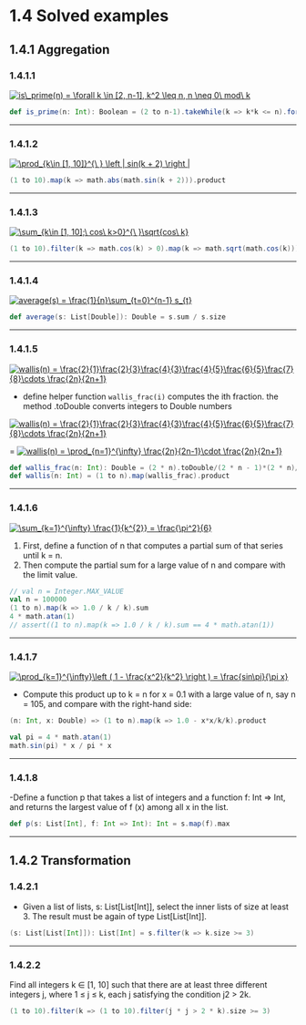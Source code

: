 # 1.4 Solved examples

## 1.4.1 Aggregation


### 1.4.1.1
<a href="https://www.codecogs.com/eqnedit.php?latex=is\_prime(n)&space;=&space;\forall&space;k&space;\in&space;[2,&space;n-1],&space;k^2&space;\leq&space;n,&space;n&space;\neq&space;0\&space;mod\&space;k" target="_blank"><img src="https://latex.codecogs.com/gif.latex?is\_prime(n)&space;=&space;\forall&space;k&space;\in&space;[2,&space;n-1],&space;k^2&space;\leq&space;n,&space;n&space;\neq&space;0\&space;mod\&space;k" title="is\_prime(n) = \forall k \in [2, n-1], k^2 \leq n, n \neq 0\ mod\ k" /></a>

```scala
def is_prime(n: Int): Boolean = (2 to n-1).takeWhile(k => k*k <= n).forall(k => n % k != 0)
```
---

### 1.4.1.2

<a href="https://www.codecogs.com/eqnedit.php?latex=\prod_{k\in&space;[1,&space;10]}^{\&space;}&space;\left&space;|&space;sin(k&space;&plus;&space;2)&space;\right&space;|" target="_blank"><img src="https://latex.codecogs.com/gif.latex?\prod_{k\in&space;[1,&space;10]}^{\&space;}&space;\left&space;|&space;sin(k&space;&plus;&space;2)&space;\right&space;|" title="\prod_{k\in [1, 10]}^{\ } \left | sin(k + 2) \right |" /></a>
```scala
(1 to 10).map(k => math.abs(math.sin(k + 2))).product
```
---

### 1.4.1.3

<a href="https://www.codecogs.com/eqnedit.php?latex=\sum_{k\in&space;[1,&space;10];\&space;cos\&space;k>0}^{\&space;}\sqrt{cos\&space;k}" target="_blank"><img src="https://latex.codecogs.com/gif.latex?\sum_{k\in&space;[1,&space;10];\&space;cos\&space;k>0}^{\&space;}\sqrt{cos\&space;k}" title="\sum_{k\in [1, 10];\ cos\ k>0}^{\ }\sqrt{cos\ k}" /></a>
```scala
(1 to 10).filter(k => math.cos(k) > 0).map(k => math.sqrt(math.cos(k))).sum
```
---

### 1.4.1.4

<a href="https://www.codecogs.com/eqnedit.php?latex=average(s)&space;=&space;\frac{1}{n}\sum_{t=0}^{n-1}&space;s_{t}" target="_blank"><img src="https://latex.codecogs.com/gif.latex?average(s)&space;=&space;\frac{1}{n}\sum_{t=0}^{n-1}&space;s_{t}" title="average(s) = \frac{1}{n}\sum_{t=0}^{n-1} s_{t}" /></a>
```scala
def average(s: List[Double]): Double = s.sum / s.size
```
---

### 1.4.1.5

<a href="https://www.codecogs.com/eqnedit.php?latex=wallis(n)&space;=&space;\frac{2}{1}\frac{2}{3}\frac{4}{3}\frac{4}{5}\frac{6}{5}\frac{7}{8}\cdots&space;\frac{2n}{2n&plus;1}" target="_blank"><img src="https://latex.codecogs.com/gif.latex?wallis(n)&space;=&space;\frac{2}{1}\frac{2}{3}\frac{4}{3}\frac{4}{5}\frac{6}{5}\frac{7}{8}\cdots&space;\frac{2n}{2n&plus;1}" title="wallis(n) = \frac{2}{1}\frac{2}{3}\frac{4}{3}\frac{4}{5}\frac{6}{5}\frac{7}{8}\cdots \frac{2n}{2n+1}" /></a>

- define helper function `wallis_frac(i)` computes the ith fraction. the method .toDouble converts integers to Double numbers

<a href="https://www.codecogs.com/eqnedit.php?latex=wallis(n)&space;=&space;\frac{2}{1}\frac{2}{3}\frac{4}{3}\frac{4}{5}\frac{6}{5}\frac{7}{8}\cdots&space;\frac{2n}{2n&plus;1}" target="_blank"><img src="https://latex.codecogs.com/gif.latex?wallis(n)&space;=&space;\frac{2}{1}\frac{2}{3}\frac{4}{3}\frac{4}{5}\frac{6}{5}\frac{7}{8}\cdots&space;\frac{2n}{2n&plus;1}" title="wallis(n) = \frac{2}{1}\frac{2}{3}\frac{4}{3}\frac{4}{5}\frac{6}{5}\frac{7}{8}\cdots \frac{2n}{2n+1}" /></a>

= <a href="https://www.codecogs.com/eqnedit.php?latex=wallis(n)&space;=&space;\prod_{n=1}^{\infty}&space;\frac{2n}{2n-1}\cdot&space;\frac{2n}{2n&plus;1}" target="_blank"><img src="https://latex.codecogs.com/gif.latex?wallis(n)&space;=&space;\prod_{n=1}^{\infty}&space;\frac{2n}{2n-1}\cdot&space;\frac{2n}{2n&plus;1}" title="wallis(n) = \prod_{n=1}^{\infty} \frac{2n}{2n-1}\cdot \frac{2n}{2n+1}" /></a>

```scala
def wallis_frac(n: Int): Double = (2 * n).toDouble/(2 * n - 1)*(2 * n)/(2 * n + 1)
def wallis(n: Int) = (1 to n).map(wallis_frac).product
```
---

### 1.4.1.6

<a href="https://www.codecogs.com/eqnedit.php?latex=\sum_{k=1}^{\infty}&space;\frac{1}{k^{2}}&space;=&space;\frac{\pi^2}{6}" target="_blank"><img src="https://latex.codecogs.com/gif.latex?\sum_{k=1}^{\infty}&space;\frac{1}{k^{2}}&space;=&space;\frac{\pi^2}{6}" title="\sum_{k=1}^{\infty} \frac{1}{k^{2}} = \frac{\pi^2}{6}" /></a>

1. First, define a function of n that computes a partial sum of that series until k = n.
2. Then compute the partial sum for a large value of n and compare with the limit value.
```scala
// val n = Integer.MAX_VALUE
val n = 100000
(1 to n).map(k => 1.0 / k / k).sum
4 * math.atan(1)
// assert((1 to n).map(k => 1.0 / k / k).sum == 4 * math.atan(1))
```

---

### 1.4.1.7

<a href="https://www.codecogs.com/eqnedit.php?latex=\prod_{k=1}^{\infty}\left&space;(&space;1&space;-&space;\frac{x^2}{k^2}&space;\right&space;)&space;=&space;\frac{sin\pi}{\pi&space;x}" target="_blank"><img src="https://latex.codecogs.com/gif.latex?\prod_{k=1}^{\infty}\left&space;(&space;1&space;-&space;\frac{x^2}{k^2}&space;\right&space;)&space;=&space;\frac{sin\pi}{\pi&space;x}" title="\prod_{k=1}^{\infty}\left ( 1 - \frac{x^2}{k^2} \right ) = \frac{sin\pi}{\pi x}" /></a>

- Compute this product up to k = n for x = 0.1 with a large value of n, say n = 105, and compare with the right-hand side:

```scala
(n: Int, x: Double) => (1 to n).map(k => 1.0 - x*x/k/k).product

val pi = 4 * math.atan(1)
math.sin(pi) * x / pi * x 
```

---

### 1.4.1.8

-Define a function p that takes a list of integers and a function f: Int => Int, and returns the largest value of f (x) among all x in the list.

```scala
def p(s: List[Int], f: Int => Int): Int = s.map(f).max
```

---

## 1.4.2 Transformation

### 1.4.2.1

- Given a list of lists, s: List[List[Int]], select the inner lists of size at least 3. The result must be again of type List[List[Int]].

```scala
(s: List[List[Int]]): List[Int] = s.filter(k => k.size >= 3)
```

---

### 1.4.2.2
Find all integers k ∈ [1, 10] such that there are at least three different integers j, 
where 1 ≤ j ≤ k, each j satisfying the condition j2 > 2k.

```scala
(1 to 10).filter(k => (1 to 10).filter(j * j > 2 * k).size >= 3)
```

